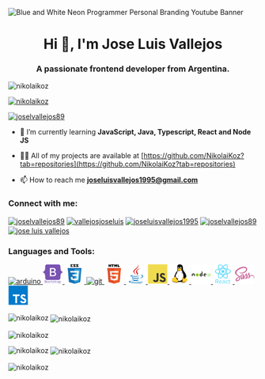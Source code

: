 ![Blue and White Neon Programmer Personal Branding Youtube Banner](https://user-images.githubusercontent.com/98178495/199474869-3e59acdd-ee13-4949-b118-99b942c5c46d.gif)
<h1 align="center">Hi 👋, I'm Jose Luis Vallejos</h1>
<h3 align="center">A passionate frontend developer from Argentina.</h3>

<p align="left"> <img src="https://komarev.com/ghpvc/?username=nikolaikoz&label=Profile%20views&color=0e75b6&style=flat" alt="nikolaikoz" /> </p>

<p align="left"> <a href="https://github.com/ryo-ma/github-profile-trophy"><img src="https://github-profile-trophy.vercel.app/?username=nikolaikoz" alt="nikolaikoz" /></a> </p>

<p align="left"> <a href="https://twitter.com/joselvallejos89" target="blank"><img src="https://img.shields.io/twitter/follow/joselvallejos89?logo=twitter&style=for-the-badge" alt="joselvallejos89" /></a> </p>

- 🌱 I’m currently learning **JavaScript, Java, Typescript, React and Node JS**

- 👨‍💻 All of my projects are available at [https://github.com/NikolaiKoz?tab=repositories](https://github.com/NikolaiKoz?tab=repositories)

- 📫 How to reach me **joseluisvallejos1995@gmail.com**

<h3 align="left">Connect with me:</h3>
<p align="left">
<a href="https://twitter.com/joselvallejos89" target="blank"><img align="center" src="https://raw.githubusercontent.com/rahuldkjain/github-profile-readme-generator/master/src/images/icons/Social/twitter.svg" alt="joselvallejos89" height="30" width="40" /></a>
<a href="https://linkedin.com/in/vallejosjoseluis" target="blank"><img align="center" src="https://raw.githubusercontent.com/rahuldkjain/github-profile-readme-generator/master/src/images/icons/Social/linked-in-alt.svg" alt="vallejosjoseluis" height="30" width="40" /></a>
<a href="https://fb.com/joseluisvallejos1995" target="blank"><img align="center" src="https://raw.githubusercontent.com/rahuldkjain/github-profile-readme-generator/master/src/images/icons/Social/facebook.svg" alt="joseluisvallejos1995" height="30" width="40" /></a>
<a href="https://instagram.com/joselvallejos89" target="blank"><img align="center" src="https://raw.githubusercontent.com/rahuldkjain/github-profile-readme-generator/master/src/images/icons/Social/instagram.svg" alt="joselvallejos89" height="30" width="40" /></a>
<a href="https://www.youtube.com/c/jose luis vallejos" target="blank"><img align="center" src="https://raw.githubusercontent.com/rahuldkjain/github-profile-readme-generator/master/src/images/icons/Social/youtube.svg" alt="jose luis vallejos" height="30" width="40" /></a>
</p>

<h3 align="left">Languages and Tools:</h3>
<p align="left"> <a href="https://www.arduino.cc/" target="_blank" rel="noreferrer"> <img src="https://cdn.worldvectorlogo.com/logos/arduino-1.svg" alt="arduino" width="40" height="40"/> </a> <a href="https://getbootstrap.com" target="_blank" rel="noreferrer"> <img src="https://raw.githubusercontent.com/devicons/devicon/master/icons/bootstrap/bootstrap-plain-wordmark.svg" alt="bootstrap" width="40" height="40"/> </a> <a href="https://www.w3schools.com/css/" target="_blank" rel="noreferrer"> <img src="https://raw.githubusercontent.com/devicons/devicon/master/icons/css3/css3-original-wordmark.svg" alt="css3" width="40" height="40"/> </a> <a href="https://git-scm.com/" target="_blank" rel="noreferrer"> <img src="https://www.vectorlogo.zone/logos/git-scm/git-scm-icon.svg" alt="git" width="40" height="40"/> </a> <a href="https://www.w3.org/html/" target="_blank" rel="noreferrer"> <img src="https://raw.githubusercontent.com/devicons/devicon/master/icons/html5/html5-original-wordmark.svg" alt="html5" width="40" height="40"/> </a> <a href="https://www.java.com" target="_blank" rel="noreferrer"> <img src="https://raw.githubusercontent.com/devicons/devicon/master/icons/java/java-original.svg" alt="java" width="40" height="40"/> </a> <a href="https://developer.mozilla.org/en-US/docs/Web/JavaScript" target="_blank" rel="noreferrer"> <img src="https://raw.githubusercontent.com/devicons/devicon/master/icons/javascript/javascript-original.svg" alt="javascript" width="40" height="40"/> </a> <a href="https://www.linux.org/" target="_blank" rel="noreferrer"> <img src="https://raw.githubusercontent.com/devicons/devicon/master/icons/linux/linux-original.svg" alt="linux" width="40" height="40"/> </a> <a href="https://nodejs.org" target="_blank" rel="noreferrer"> <img src="https://raw.githubusercontent.com/devicons/devicon/master/icons/nodejs/nodejs-original-wordmark.svg" alt="nodejs" width="40" height="40"/> </a> <a href="https://reactjs.org/" target="_blank" rel="noreferrer"> <img src="https://raw.githubusercontent.com/devicons/devicon/master/icons/react/react-original-wordmark.svg" alt="react" width="40" height="40"/> </a> <a href="https://sass-lang.com" target="_blank" rel="noreferrer"> <img src="https://raw.githubusercontent.com/devicons/devicon/master/icons/sass/sass-original.svg" alt="sass" width="40" height="40"/> </a> <a href="https://www.typescriptlang.org/" target="_blank" rel="noreferrer"> <img src="https://raw.githubusercontent.com/devicons/devicon/master/icons/typescript/typescript-original.svg" alt="typescript" width="40" height="40"/> </a> </p>

<p><img align="left" src="https://github-readme-stats.vercel.app/api/top-langs?username=nikolaikoz&show_icons=true&locale=en&layout=compact" alt="nikolaikoz" /></p>

<p>&nbsp;<img align="center" src="https://github-readme-stats.vercel.app/api?username=nikolaikoz&show_icons=true&locale=en" alt="nikolaikoz" /></p>

<p><img align="center" src="https://github-readme-streak-stats.herokuapp.com/?user=nikolaikoz&" alt="nikolaikoz" /></p>



<p><img align="left" src="https://github-readme-stats.vercel.app/api/top-langs?username=nikolaikoz&show_icons=true&locale=en&layout=compact" alt="nikolaikoz" /></p>


<p>&nbsp;<img align="center" src="https://github-readme-stats.vercel.app/api?username=nikolaikoz&show_icons=true&locale=en" alt="nikolaikoz" /></p>


<p><img align="center" src="https://github-readme-streak-stats.herokuapp.com/?user=nikolaikoz&" alt="nikolaikoz" /></p>


<!--
**NikolaiKoz/NikolaiKoz** is a ✨ _special_ ✨ repository because its `README.md` (this file) appears on your GitHub profile.

Here are some ideas to get you started:

- 🔭 I’m currently working on ...
- 🌱 I’m currently learning ...
- 👯 I’m looking to collaborate on ...
- 🤔 I’m looking for help with ...
- 💬 Ask me about ...
- 📫 How to reach me: ...
- 😄 Pronouns: ...
- ⚡ Fun fact: ...
-->
